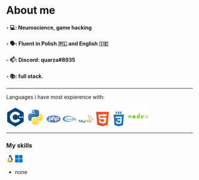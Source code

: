 <h1> About me </h1>

#### - 💻: Neuroscience, game hacking
#### - 🗣️: Fluent in Polish 🇵🇱 and English 🇮🇪
#### - 📫: Discord: quarza#8935
#### - 📚: full stack.
---

Languages i have most expierence with: 

<div>
<img src="https://github.com/devicons/devicon/blob/master/icons/cplusplus/cplusplus-plain.svg" title="cpp" alt="Cpp" width="50" height="50"/> 
<img src="https://github.com/devicons/devicon/blob/master/icons/python/python-original.svg" title="python" alt="python" width="50" height="50"/>
<img src="https://github.com/devicons/devicon/blob/master/icons/php/php-plain.svg" title="php" alt="php" width="40" height="40"/>
<img src="https://github.com/devicons/devicon/blob/master/icons/opengl/opengl-plain.svg" title="opengl" alt="opengl" width="40" height="40"/>
<img src="https://github.com/devicons/devicon/blob/master/icons/mysql/mysql-original-wordmark.svg" title="mysql" alt="mysql" width="40" height="40"/>
<img src="https://github.com/devicons/devicon/blob/master/icons/html5/html5-original.svg" title="html" alt="html" width="40"/> 
<img src="https://github.com/devicons/devicon/blob/master/icons/css3/css3-plain-wordmark.svg"  title="CSS3" alt="CSS" width="40" height="40"/>
<img src="https://github.com/devicons/devicon/blob/master/icons/nodejs/nodejs-plain-wordmark.svg"  title="node" alt="node" width="57" height="57"/>
</div>

---


### My skills
<img src="https://github.com/devicons/devicon/blob/master/icons/linux/linux-original.svg"  title="Linux" alt="Linux" width="20" height="20"/>
<img src="https://raw.githubusercontent.com/github/explore/379d49236d826364be968345e0a085d044108cff/topics/windows/windows.png"  title="Linux" alt="Linux" width="20" height="20"/>

  - none
